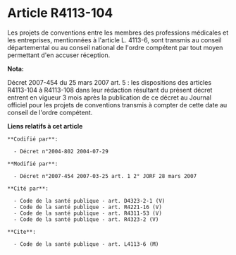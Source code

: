 # Article R4113-104

Les projets de conventions entre les membres des professions médicales et les entreprises, mentionnées à l'article L. 4113-6,
sont transmis au conseil départemental ou au conseil national de l'ordre compétent par tout moyen permettant d'en accuser
réception.

**Nota:**

Décret 2007-454 du 25 mars 2007 art. 5 : les dispositions des articles R4113-104 à R4113-108 dans leur rédaction résultant du
présent décret entrent en vigueur 3 mois après la publication de ce décret au Journal officiel pour les projets de
conventions transmis à compter de cette date au conseil de l'ordre compétent.

**Liens relatifs à cet article**

	**Codifié par**:

	  - Décret n°2004-802 2004-07-29

	**Modifié par**:

	  - Décret n°2007-454 2007-03-25 art. 1 2° JORF 28 mars 2007

	**Cité par**:

	  - Code de la santé publique - art. D4323-2-1 (V)
	  - Code de la santé publique - art. R4221-16 (V)
	  - Code de la santé publique - art. R4311-53 (V)
	  - Code de la santé publique - art. R4323-2 (V)

	**Cite**:

	  - Code de la santé publique - art. L4113-6 (M)
